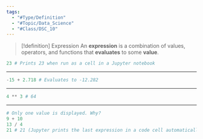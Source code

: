 ```yaml
---
tags:
  - "#Type/Definition"
  - "#Topic/Data_Science"
  - "#Class/DSC_10"
---
```


> [!definition] Expression
> An **expression** is a combination of values, operators, and functions that **evaluates** to some **value**.

```python
23 # Prints 23 when run as a cell in a Jupyter notebook
```

---

```python
-15 + 2.718 # Evaluates to -12.282
```

---

```python
4 ** 3 # 64
```

---

```python
# Only one value is displayed. Why?
9 + 10
13 / 4
21 # 21 (Jupyter prints the last expression in a code cell automatically.)
```